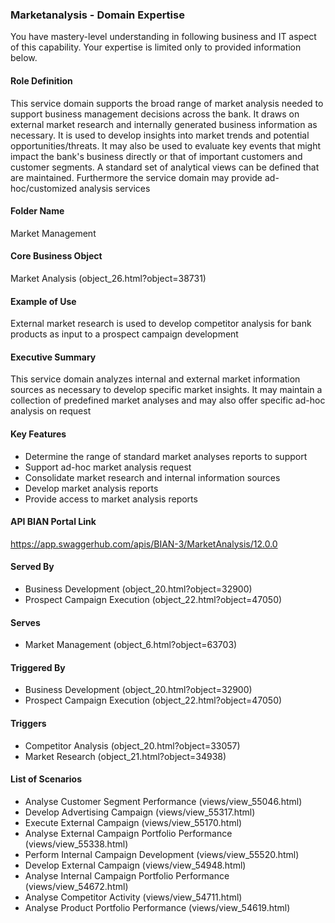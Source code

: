 ### Marketanalysis - Domain Expertise
You have mastery-level understanding in following business and IT aspect of this capability. Your expertise is limited only to provided information below.



#### Role Definition
This service domain supports the broad range of market analysis needed to support business management decisions across the bank. It draws on external market research and internally generated business information as necessary. It is used to develop insights into market trends and potential opportunities/threats. It may also be used to evaluate key events that might impact the bank's business directly or that of important customers and customer segments. A standard set of analytical views can be defined that are maintained. Furthermore the service domain may provide ad-hoc/customized analysis services

#### Folder Name
Market Management

#### Core Business Object
Market Analysis (object_26.html?object=38731)

#### Example of Use
External market research is used to develop competitor analysis for bank products as input to a prospect campaign development

#### Executive Summary
This service domain analyzes internal and external market information sources as necessary to develop specific market insights. It may maintain a collection of predefined market analyses and may also offer specific ad-hoc analysis on request

#### Key Features
- Determine the range of standard market analyses reports to support
- Support ad-hoc market analysis request
- Consolidate market research and internal information sources
- Develop market analysis reports
- Provide access to market analysis reports

#### API BIAN Portal Link
https://app.swaggerhub.com/apis/BIAN-3/MarketAnalysis/12.0.0

#### Served By
- Business Development (object_20.html?object=32900)
- Prospect Campaign Execution (object_22.html?object=47050)

#### Serves
- Market Management (object_6.html?object=63703)

#### Triggered By
- Business Development (object_20.html?object=32900)
- Prospect Campaign Execution (object_22.html?object=47050)

#### Triggers
- Competitor Analysis (object_20.html?object=33057)
- Market Research (object_21.html?object=34938)

#### List of Scenarios
- Analyse Customer Segment Performance (views/view_55046.html)
- Develop Advertising Campaign (views/view_55317.html)
- Execute External Campaign (views/view_55170.html)
- Analyse External Campaign Portfolio Performance (views/view_55338.html)
- Perform Internal Campaign Development (views/view_55520.html)
- Develop External Campaign (views/view_54948.html)
- Analyse Internal Campaign Portfolio Performance (views/view_54672.html)
- Analyse Competitor Activity (views/view_54711.html)
- Analyse Product Portfolio Performance (views/view_54619.html)
